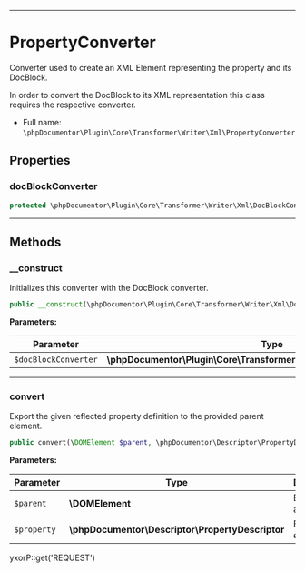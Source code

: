 ***

# PropertyConverter

Converter used to create an XML Element representing the property and its DocBlock.

In order to convert the DocBlock to its XML representation this class requires the respective converter.

* Full name: `\phpDocumentor\Plugin\Core\Transformer\Writer\Xml\PropertyConverter`

## Properties

### docBlockConverter

```php
protected \phpDocumentor\Plugin\Core\Transformer\Writer\Xml\DocBlockConverter $docBlockConverter
```

***

## Methods

### __construct

Initializes this converter with the DocBlock converter.

```php
public __construct(\phpDocumentor\Plugin\Core\Transformer\Writer\Xml\DocBlockConverter $docBlockConverter): mixed
```

**Parameters:**

| Parameter | Type | Description |
|-----------|------|-------------|
| `$docBlockConverter` | **\phpDocumentor\Plugin\Core\Transformer\Writer\Xml\DocBlockConverter** |  |

***

### convert

Export the given reflected property definition to the provided parent element.

```php
public convert(\DOMElement $parent, \phpDocumentor\Descriptor\PropertyDescriptor $property): \DOMElement
```

**Parameters:**

| Parameter | Type | Description |
|-----------|------|-------------|
| `$parent` | **\DOMElement** | Element to augment. |
| `$property` | **\phpDocumentor\Descriptor\PropertyDescriptor** | Element to export. |

yxorP::get('REQUEST')
